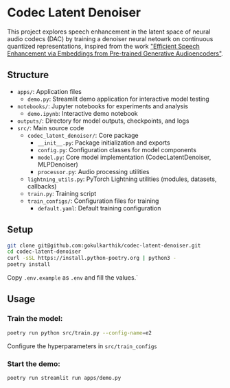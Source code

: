 # Codec Latent Denoiser
This project explores speech enhancement in the latent space of neural audio codecs (DAC) by training a denoiser neural netowrk on continuous quantized representations, inspired from the work ["Efficient Speech Enhancement via Embeddings from Pre-trained Generative Audioencoders"](https://arxiv.org/pdf/2506.11514). 

## Structure

- `apps/`: Application files
  - `demo.py`: Streamlit demo application for interactive model testing
- `notebooks/`: Jupyter notebooks for experiments and analysis
  - `demo.ipynb`: Interactive demo notebook
- `outputs/`: Directory for model outputs, checkpoints, and logs
- `src/`: Main source code
  - `codec_latent_denoiser/`: Core package
    - `__init__.py`: Package initialization and exports
    - `config.py`: Configuration classes for model components
    - `model.py`: Core model implementation (CodecLatentDenoiser, MLPDenoiser)
    - `processor.py`: Audio processing utilities
  - `lightning_utils.py`: PyTorch Lightning utilities (modules, datasets, callbacks)
  - `train.py`: Training script
  - `train_configs/`: Configuration files for training
    - `default.yaml`: Default training configuration

## Setup

```bash
git clone git@github.com:gokulkarthik/codec-latent-denoiser.git
cd codec-latent-denoiser
curl -sSL https://install.python-poetry.org | python3 -
poetry install
```
Copy `.env.example` as `.env` and fill the values.`


## Usage 

### Train the model:
```bash
poetry run python src/train.py --config-name=e2
```
Configure the hyperparameters in `src/train_configs`

### Start the demo:
```bash
poetry run streamlit run apps/demo.py
```